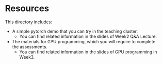 # Resources
This directory includes:
- A simple pytorch demo that you can try in the teaching cluster.
  - You can find related information in the slides of Week2 Q&A Lecture.
- The materials for GPU programming, which you will require to complete the assessments.
  - You can find related information in the slides of GPU programming in Week3.
